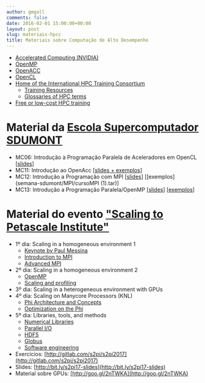 ```yaml
---
author: gmgall
comments: false
date: 2016-02-01 15:00:00+00:00
layout: post
slug: materiais-hpcc
title: Materiais sobre Computação de Alto Desempenho
---
```


* [Accelerated Computing (NVIDIA)](https://developer.nvidia.com/accelerated-computing)
* [OpenMP](http://openmp.org/wp/)
* [OpenACC](http://www.openacc.org/)
* [OpenCL](http://opencl.codeplex.com/)
* [Home of the International HPC Training Consortium](https://sites.google.com/a/lbl.gov/hpc-training-best-practices/home)
	* [Training Resources](https://sites.google.com/a/lbl.gov/hpc-training-best-practices/training-resources)
	* [Glossaries of HPC terms](https://sites.google.com/a/lbl.gov/hpc-training-best-practices/training-resources/glossaries-of-hpc-terms)
* [Free or low-cost HPC training](http://www.stem-trek.org/free-or-low-cost-hpc-training/)

# Material da [Escola Supercomputador SDUMONT](/2017/06/12/escola-supercomputador-sdumont.html)

* MC06: Introdução à Programação Paralela de Aceleradores em OpenCL [[slides](semana-sdumont/opencl.pdf)]
* MC11: Introdução ao OpenAcc [[slides + exemplos](semana-sdumont/MP11-OpenACC-2017.tar.gz)]
* MC12: Introdução a Programação com MPI [[slides](semana-sdumont/MPI/MPI.pdf)] [[exemplos](semana-sdumont/MPI/cursoMPI (1).tar)]
* MC13: Introdução a Programação Paralela/OpenMP [[slides](semana-sdumont/OpenMP/OpenMP.odp)] [[exemplos](semana-sdumont/OpenMP/openmp-semana-sdumont.tar)]

# Material do evento ["Scaling to Petascale Institute"](/2017/06/11/evento-scaling-to-petascale-institute.html)

* 1º dia: Scaling in a homogeneous environment 1
	* [Keynote by Paul Messina](https://youtu.be/K14f93J296Y?t=15m46s)
	* [Introduction to MPI](https://youtu.be/K14f93J296Y?t=1h24m23s)
	* [Advanced MPI](https://youtu.be/K14f93J296Y?t=4h21m16s)
* 2º dia: Scaling in a homogeneous environment 2
	* [OpenMP](https://youtu.be/MMGTcbsSefE?t=7m36s)
	* [Scaling and profiling](https://youtu.be/MMGTcbsSefE?t=4h27m56s)
* 3º dia: Scaling in a heterogeneous environment with GPUs
* 4º dia: Scaling on Manycore Processors (KNL)
	* [Phi Architecture and Concepts](https://youtu.be/158MzUc-6_0?t=9m41s)
	* [Optimization on the Phi](https://youtu.be/158MzUc-6_0?t=4h12m51s)
* 5º dia: Libraries, tools, and methods 
	* [Numerical Libraries](https://youtu.be/ZH4wt-QEuro?t=3m35s)
	* [Parallel I/O](https://youtu.be/ZH4wt-QEuro?t=1h3m47s)
	* [HDF5](https://youtu.be/ZH4wt-QEuro?t=2h2s)
	* [Globus](https://youtu.be/ZH4wt-QEuro?t=5h52m8s)
	* [Software engineering](https://youtu.be/ZH4wt-QEuro?t=7h48m51s)
* Exercícios: [http://gitlab.com/s2pi/s2pi2017](http://gitlab.com/s2pi/s2pi2017)
* Slides: [http://bit.ly/s2pi17-slides](http://bit.ly/s2pi17-slides)
* Material sobre GPUs: [http://goo.gl/2nTWKA](http://goo.gl/2nTWKA)

